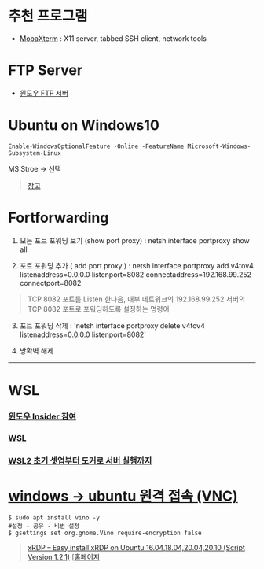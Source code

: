 # 추천 프로그램 

- [MobaXterm](ttps://mobaxterm.mobatek.net) : X11 server, tabbed SSH client, network tools

# FTP Server 

- [윈도우 FTP 서버](https://multicore-it.com/4)

# Ubuntu on Windows10

`Enable-WindowsOptionalFeature -Online -FeatureName Microsoft-Windows-Subsystem-Linux`

MS Stroe -> 선택 
> [참고](https://docs.microsoft.com/ko-kr/windows/wsl/install-win10)

# Fortforwarding


1. 모든 포트 포워딩 보기 (show port proxy) : netsh interface portproxy show all

2. 포트 포워딩 추가 ( add port proxy ) : netsh interface portproxy add v4tov4 listenaddress=0.0.0.0 listenport=8082 connectaddress=192.168.99.252 connectport=8082
 > TCP 8082 포트를 Listen 한다음, 내부 네트워크의 192.168.99.252 서버의 TCP 8082 포트로 포워딩하도록 설정하는 명령어

3. 포트 포워딩 삭제 : 'netsh interface portproxy delete v4tov4 listenaddress=0.0.0.0 listenport=8082`

4. 방확벽 해제


---
# WSL

### [윈도우 Insider 참여 ](https://insider.windows.com/ko-kr/getting-started#flight)


### [WSL](https://docs.microsoft.com/ko-kr/windows/wsl/install-win10)


### [WSL2 초기 셋업부터 도커로 서버 실행까지](https://www.44bits.io/ko/post/wsl2-install-and-basic-usage)



# [windows -> ubuntu 원격 접속 (VNC)](https://tolovefeels.tistory.com/20)

```
$ sudo apt install vino -y
#설정 - 공유 - 비번 설정 
$ gsettings set org.gnome.Vino require-encryption false
```

> [xRDP – Easy install xRDP on Ubuntu 16.04,18.04,20.04,20.10 (Script Version 1.2.1)](https://c-nergy.be/blog/?p=15733) [[홈페이지](https://www.c-nergy.be/products.html)
